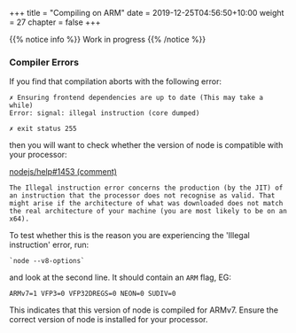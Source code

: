 +++
title = "Compiling on ARM"
date = 2019-12-25T04:56:50+10:00
weight = 27
chapter = false
+++

{{% notice info %}}
Work in progress
{{% /notice %}}

### Compiler Errors

If you find that compilation aborts with the following error:

```
✗ Ensuring frontend dependencies are up to date (This may take a while)
Error: signal: illegal instruction (core dumped)

✗ exit status 255
```
then you will want to check whether the version of node is compatible with your processor:

[nodejs/help#1453 (comment)](https://github.com/nodejs/help/issues/1453#issuecomment-415761791)

```
The Illegal instruction error concerns the production (by the JIT) of an instruction that the processor does not recognise as valid. That might arise if the architecture of what was downloaded does not match the real architecture of your machine (you are most likely to be on an x64).
```

To test whether this is the reason you are experiencing the 'Illegal instruction' error, run:

    `node --v8-options` 

and look at the second line. It should contain an `ARM` flag, EG:

`ARMv7=1 VFP3=0 VFP32DREGS=0 NEON=0 SUDIV=0`

This indicates that this version of node is compiled for ARMv7. Ensure the correct version of node is installed for your processor.


